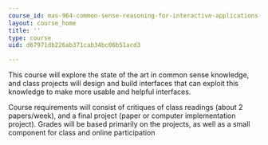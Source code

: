 ```yaml
---
course_id: mas-964-common-sense-reasoning-for-interactive-applications-fall-2002
layout: course_home
title: ''
type: course
uid: d67971db226ab371cab34bc06b51acd3

---
```

This course will explore the state of the art in common sense knowledge, and class projects will design and build interfaces that can exploit this knowledge to make more usable and helpful interfaces.

Course requirements will consist of critiques of class readings (about 2 papers/week), and a final project (paper or computer implementation project). Grades will be based primarily on the projects, as well as a small component for class and online participation
